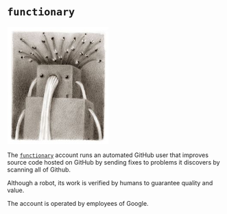 # `functionary`

![functionary avatar](func.jpg)

The [`functionary`](https://github.com/functionary) account runs an automated GitHub user that
improves source code hosted on GitHub by sending fixes to problems it discovers by scanning
all of Github.

Although a robot, its work is verified by humans to guarantee quality and value.

The account is operated by employees of Google.
